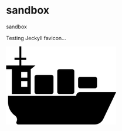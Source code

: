 <link rel="shortcut icon" type="image/x-icon" href="{{ site.baseurl }}/favicon.ico">


# sandbox
sandbox

Testing Jeckyll favicon...


[![IMAGE](sea9.png)](test.md)
